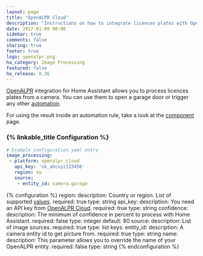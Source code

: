 ```yaml
---
layout: page
title: "OpenALPR Cloud"
description: "Instructions on how to integrate licences plates with OpenALPR cloud into Home Assistant."
date: 2017-01-09 00:00
sidebar: true
comments: false
sharing: true
footer: true
logo: openalpr.png
ha_category: Image Processing
featured: false
ha_release: 0.36
---
```


[OpenALPR](http://www.openalpr.com/) integration for Home Assistant allows you
to process licences plates from a camera. You can use them to open a garage door
or trigger any other [automation](/components/automation/).

For using the result inside an automation rule,
take a look at the [component](/components/image_processing/) page.

### {% linkable_title Configuration %}

```yaml
# Example configuration.yaml entry
image_processing:
 - platform: openalpr_cloud
   api_key: 'sk_abcxyz123456'
   region: eu
   source:
    - entity_id: camera.garage
```

{% configuration %}
region:
  description: Country or region. List of supported [values](https://github.com/openalpr/openalpr/tree/master/runtime_data/config).
  required: true
  type: string
api_key:
  description: You need an API key from [OpenALPR Cloud](https://cloud.openalpr.com/).
  required: true
  type: string
confidence:
  description: The minimum of confidence in percent to process with Home Assistant.
  required: false
  type: integer
  default: 80
source:
  description: List of image sources.
  required: true
  type: list
  keys:
    entity_id:
      description: A camera entity id to get picture from.
      required: true
      type: string
    name:
      description: This parameter allows you to override the name of your OpenALPR entity.
      required: false
      type: string
{% endconfiguration %}
